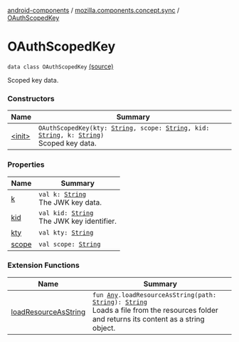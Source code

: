 [android-components](../../index.md) / [mozilla.components.concept.sync](../index.md) / [OAuthScopedKey](./index.md)

# OAuthScopedKey

`data class OAuthScopedKey` [(source)](https://github.com/mozilla-mobile/android-components/blob/master/components/concept/sync/src/main/java/mozilla/components/concept/sync/OAuthAccount.kt#L350)

Scoped key data.

### Constructors

| Name | Summary |
|---|---|
| [&lt;init&gt;](-init-.md) | `OAuthScopedKey(kty: `[`String`](https://kotlinlang.org/api/latest/jvm/stdlib/kotlin/-string/index.html)`, scope: `[`String`](https://kotlinlang.org/api/latest/jvm/stdlib/kotlin/-string/index.html)`, kid: `[`String`](https://kotlinlang.org/api/latest/jvm/stdlib/kotlin/-string/index.html)`, k: `[`String`](https://kotlinlang.org/api/latest/jvm/stdlib/kotlin/-string/index.html)`)`<br>Scoped key data. |

### Properties

| Name | Summary |
|---|---|
| [k](k.md) | `val k: `[`String`](https://kotlinlang.org/api/latest/jvm/stdlib/kotlin/-string/index.html)<br>The JWK key data. |
| [kid](kid.md) | `val kid: `[`String`](https://kotlinlang.org/api/latest/jvm/stdlib/kotlin/-string/index.html)<br>The JWK key identifier. |
| [kty](kty.md) | `val kty: `[`String`](https://kotlinlang.org/api/latest/jvm/stdlib/kotlin/-string/index.html) |
| [scope](scope.md) | `val scope: `[`String`](https://kotlinlang.org/api/latest/jvm/stdlib/kotlin/-string/index.html) |

### Extension Functions

| Name | Summary |
|---|---|
| [loadResourceAsString](../../mozilla.components.support.test.file/kotlin.-any/load-resource-as-string.md) | `fun `[`Any`](https://kotlinlang.org/api/latest/jvm/stdlib/kotlin/-any/index.html)`.loadResourceAsString(path: `[`String`](https://kotlinlang.org/api/latest/jvm/stdlib/kotlin/-string/index.html)`): `[`String`](https://kotlinlang.org/api/latest/jvm/stdlib/kotlin/-string/index.html)<br>Loads a file from the resources folder and returns its content as a string object. |
